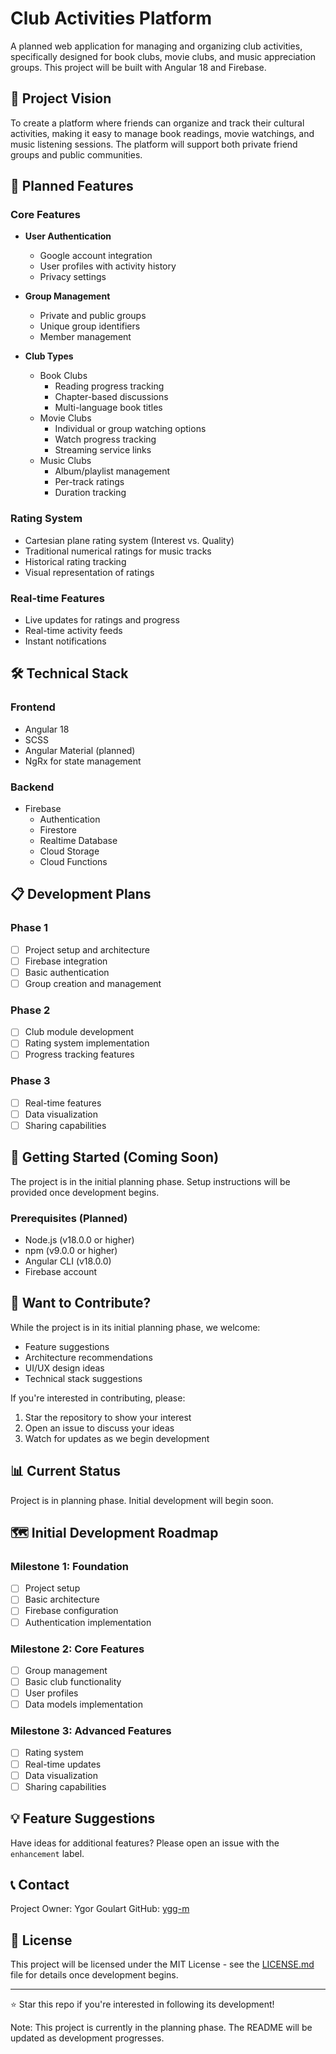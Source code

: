 # Club Activities Platform

A planned web application for managing and organizing club activities, specifically designed for book clubs, movie clubs, and music appreciation groups. This project will be built with Angular 18 and Firebase.

## 🎯 Project Vision

To create a platform where friends can organize and track their cultural activities, making it easy to manage book readings, movie watchings, and music listening sessions. The platform will support both private friend groups and public communities.

## 🌟 Planned Features

### Core Features

- **User Authentication**

  - Google account integration
  - User profiles with activity history
  - Privacy settings

- **Group Management**

  - Private and public groups
  - Unique group identifiers
  - Member management

- **Club Types**
  - Book Clubs
    - Reading progress tracking
    - Chapter-based discussions
    - Multi-language book titles
  - Movie Clubs
    - Individual or group watching options
    - Watch progress tracking
    - Streaming service links
  - Music Clubs
    - Album/playlist management
    - Per-track ratings
    - Duration tracking

### Rating System

- Cartesian plane rating system (Interest vs. Quality)
- Traditional numerical ratings for music tracks
- Historical rating tracking
- Visual representation of ratings

### Real-time Features

- Live updates for ratings and progress
- Real-time activity feeds
- Instant notifications

## 🛠️ Technical Stack

### Frontend

- Angular 18
- SCSS
- Angular Material (planned)
- NgRx for state management

### Backend

- Firebase
  - Authentication
  - Firestore
  - Realtime Database
  - Cloud Storage
  - Cloud Functions

## 📋 Development Plans

### Phase 1

- [ ] Project setup and architecture
- [ ] Firebase integration
- [ ] Basic authentication
- [ ] Group creation and management

### Phase 2

- [ ] Club module development
- [ ] Rating system implementation
- [ ] Progress tracking features

### Phase 3

- [ ] Real-time features
- [ ] Data visualization
- [ ] Sharing capabilities

## 🚀 Getting Started (Coming Soon)

The project is in the initial planning phase. Setup instructions will be provided once development begins.

### Prerequisites (Planned)

- Node.js (v18.0.0 or higher)
- npm (v9.0.0 or higher)
- Angular CLI (v18.0.0)
- Firebase account

## 🤝 Want to Contribute?

While the project is in its initial planning phase, we welcome:

- Feature suggestions
- Architecture recommendations
- UI/UX design ideas
- Technical stack suggestions

If you're interested in contributing, please:

1. Star the repository to show your interest
2. Open an issue to discuss your ideas
3. Watch for updates as we begin development

## 📊 Current Status

Project is in planning phase. Initial development will begin soon.

## 🗺️ Initial Development Roadmap

### Milestone 1: Foundation

- [ ] Project setup
- [ ] Basic architecture
- [ ] Firebase configuration
- [ ] Authentication implementation

### Milestone 2: Core Features

- [ ] Group management
- [ ] Basic club functionality
- [ ] User profiles
- [ ] Data models implementation

### Milestone 3: Advanced Features

- [ ] Rating system
- [ ] Real-time updates
- [ ] Data visualization
- [ ] Sharing capabilities

## 💡 Feature Suggestions

Have ideas for additional features? Please open an issue with the `enhancement` label.

## 📞 Contact

Project Owner: Ygor Goulart
GitHub: [ygg-m](https://github.com/ygg-m)

## 📜 License

This project will be licensed under the MIT License - see the [LICENSE.md](LICENSE.md) file for details once development begins.

---

⭐ Star this repo if you're interested in following its development!

Note: This project is currently in the planning phase. The README will be updated as development progresses.

